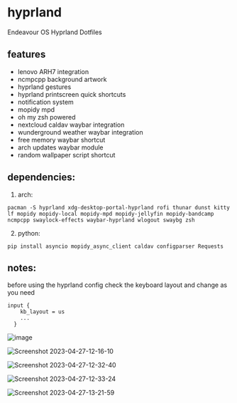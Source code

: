 # hyprland
Endeavour OS Hyprland Dotfiles

## features

* lenovo ARH7 integration
* ncmpcpp background artwork
* hyprland gestures
* hyprland printscreen quick shortcuts
* notification system
* mopidy mpd 
* oh my zsh powered
* nextcloud caldav waybar integration
* wunderground weather waybar integration
* free memory waybar shortcut
* arch updates waybar module
* random wallpaper script shortcut

## dependencies:

1. arch:
```
pacman -S hyprland xdg-desktop-portal-hyprland rofi thunar dunst kitty lf mopidy mopidy-local mopidy-mpd mopidy-jellyfin mopidy-bandcamp ncmpcpp swaylock-effects waybar-hyprland wlogout swaybg zsh 
```

2. python:
```
pip install asyncio mopidy_async_client caldav configparser Requests 
```

## notes:

before using the hyprland config check the keyboard layout and change as you need

```
input {
    kb_layout = us
    ...
  }
```

![image](https://github.com/mebitek/hyprland/assets/1067967/7f491e1a-a438-4ca2-9990-2bc9634be201)

![Screenshot 2023-04-27-12-16-10](https://user-images.githubusercontent.com/1067967/234836950-e748286b-6fa9-494b-b13e-71dcaef90464.png)

![Screenshot 2023-04-27-12-32-40](https://user-images.githubusercontent.com/1067967/234837485-46a089f0-ba09-4415-805c-5800a9347e74.png)

![Screenshot 2023-04-27-12-33-24](https://user-images.githubusercontent.com/1067967/234837514-e49e1274-3940-44c8-af09-8eb8a20b3b80.png)

![Screenshot 2023-04-27-13-21-59](https://user-images.githubusercontent.com/1067967/234847789-5bb6cc8c-3df2-4d31-bb86-a31a984cd8be.png)




